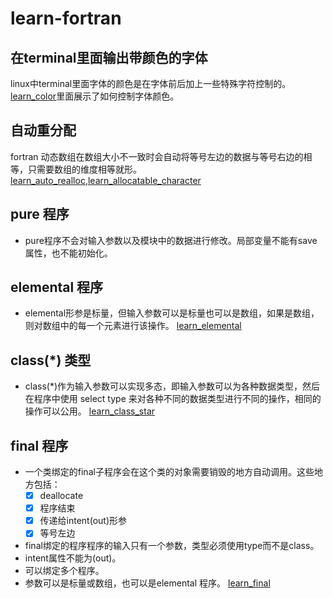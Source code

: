 # learn-fortran
## 在terminal里面输出带颜色的字体
linux中terminal里面字体的颜色是在字体前后加上一些特殊字符控制的。[learn_color](./src/learn_color.f90)里面展示了如何控制字体颜色。

## 自动重分配
fortran 动态数组在数组大小不一致时会自动将等号左边的数据与等号右边的相等，只需要数组的维度相等就形。 [learn_auto_realloc](./src/learn_auto_realloc.f90),[learn_allocatable_character](./src/learn_allocatable_character.f90)

## pure 程序
- pure程序不会对输入参数以及模块中的数据进行修改。局部变量不能有save属性，也不能初始化。


## elemental 程序
- elemental形参是标量，但输入参数可以是标量也可以是数组，如果是数组，则对数组中的每一个元素进行该操作。 [learn_elemental](./src/learn_elemental.f90)


## class(\*) 类型
- class(\*)作为输入参数可以实现多态，即输入参数可以为各种数据类型，然后在程序中使用 select type 来对各种不同的数据类型进行不同的操作，相同的操作可以公用。 [learn_class_star](./src/learn_class_star.f90)


## final 程序
- 一个类绑定的final子程序会在这个类的对象需要销毁的地方自动调用。这些地方包括：
  - [x] deallocate
  - [x] 程序结束
  - [x] 传递给intent(out)形参
  - [x] 等号左边

- final绑定的程序程序的输入只有一个参数，类型必须使用type而不是class。
- intent属性不能为(out)。
- 可以绑定多个程序。
- 参数可以是标量或数组，也可以是elemental 程序。
[learn_final](./src/learn_final.f90)
